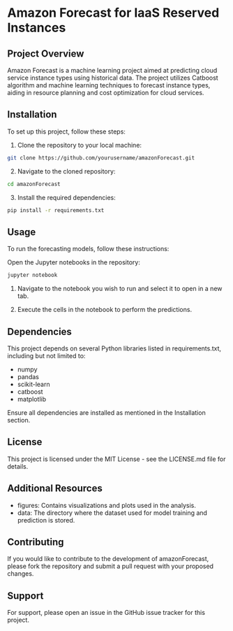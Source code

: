 # Amazon Forecast for IaaS Reserved Instances

## Project Overview

Amazon Forecast is a machine learning project aimed at predicting cloud service instance types using historical data. The project utilizes Catboost algorithm and machine learning techniques to forecast instance types, aiding in resource planning and cost optimization for cloud services.

## Installation

To set up this project, follow these steps:

1. Clone the repository to your local machine:

```bash
git clone https://github.com/yourusername/amazonForecast.git
```

2. Navigate to the cloned repository:

```bash
cd amazonForecast
```

3. Install the required dependencies:
```bash
pip install -r requirements.txt
```

## Usage
To run the forecasting models, follow these instructions:

Open the Jupyter notebooks in the repository:
```bash
jupyter notebook
```

1. Navigate to the notebook you wish to run and select it to open in a new tab.

2. Execute the cells in the notebook to perform the predictions.



## Dependencies

This project depends on several Python libraries listed in requirements.txt, including but not limited to:

* numpy
* pandas
* scikit-learn
* catboost
* matplotlib

Ensure all dependencies are installed as mentioned in the Installation section.

## License
This project is licensed under the MIT License - see the LICENSE.md file for details.

## Additional Resources

* figures: Contains visualizations and plots used in the analysis.
* data: The directory where the dataset used for model training and prediction is stored.

## Contributing
If you would like to contribute to the development of amazonForecast, please fork the repository and submit a pull request with your proposed changes.

## Support
For support, please open an issue in the GitHub issue tracker for this project.




